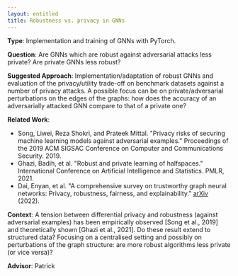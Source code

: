 ```yaml
---
layout: entitled
title: Robustness vs. privacy in GNNs
---
```


**Type**: Implementation and training of GNNs with PyTorch.

**Question**:
Are GNNs which are robust against adversarial attacks less private?
Are private GNNs less robust?

**Suggested Approach**:
Implementation/adaptation of robust GNNs and evaluation of the privacy/utility trade-off on benchmark datasets against a number of privacy attacks.
A possible focus can be on private/adversarial perturbations on the edges of the graphs: how does the accuracy of an adversarially attacked GNN compare to that of a private one?


**Related Work**:

* Song, Liwei, Reza Shokri, and Prateek Mittal. "Privacy risks of securing machine learning models against adversarial examples." Proceedings of the 2019 ACM SIGSAC Conference on Computer and Communications Security. 2019.
* Ghazi, Badih, et al. "Robust and private learning of halfspaces." International Conference on Artificial Intelligence and Statistics. PMLR, 2021.
* Dai, Enyan, et al. "A comprehensive survey on trustworthy graph neural networks: Privacy, robustness, fairness, and explainability." [arXiv](https://arxiv.org/pdf/2204.08570.pdf) (2022).

**Context**:
A tension between differential privacy and robustness (against adversarial examples) has been empirically observed [Song et al., 2019] and theoretically shown [Ghazi et al., 2021].
Do these result extend to structured data?
Focusing on a centralised setting and possibly on perturbations of the graph structure: are more robust algorithms less private (or vice versa)?

**Advisor**: Patrick
